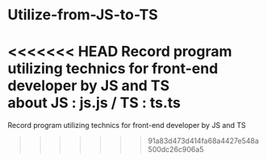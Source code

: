 # Utilize-from-JS-to-TS   
<<<<<<< HEAD
Record program utilizing technics for front-end developer by JS and TS   
about JS : js.js / TS : ts.ts
=======
Record program utilizing technics for front-end developer by JS and TS
>>>>>>> 91a83d473d414fa68a4427e548a500dc26c906a5
